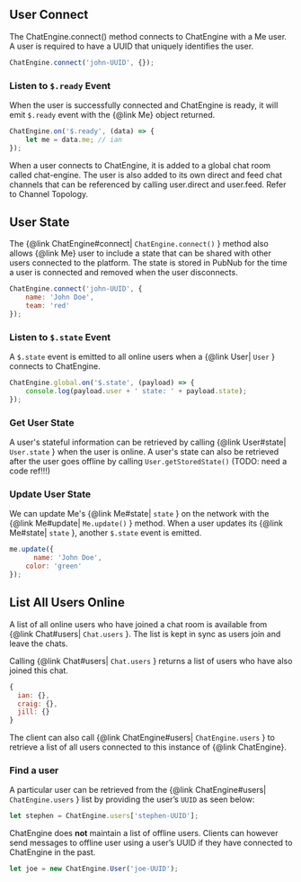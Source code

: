 ## User Connect

The ChatEngine.connect() method connects to ChatEngine with a Me user. A user is required to have a UUID that uniquely identifies the user.

```js
ChatEngine.connect('john-UUID', {});
```

### Listen to ```$.ready``` Event

When the user is successfully connected and ChatEngine is ready, it will emit ```$.ready``` event with the {@link Me} object returned.

```js
ChatEngine.on('$.ready', (data) => {
    let me = data.me; // ian
});
```

When a user connects to ChatEngine, it is added to a global chat room called chat-engine. The user is also added to its own direct and feed chat channels that can be referenced by calling user.direct and user.feed. Refer to Channel Topology.


## User State

The {@link ChatEngine#connect| ```ChatEngine.connect()``` } method also allows {@link Me} user to include a state that can be shared with other users connected to the platform. The state is stored in PubNub for the time a user is connected and removed when the user disconnects.

```js
ChatEngine.connect('john-UUID', {
	name: 'John Doe',
    team: 'red'
});
```

### Listen to ```$.state``` Event

A ```$.state``` event is emitted to all online users when a {@link User| ```User``` } connects to ChatEngine.

```js
ChatEngine.global.on('$.state', (payload) => {
    console.log(payload.user + ' state: ' + payload.state);
});
```

### Get User State

A user's stateful information can be retrieved by calling {@link User#state| ```User.state``` } when the user is online. A user's state can also be retrieved after the user goes offline by calling ```User.getStoredState()``` (TODO: need a code ref!!!)

### Update User State

We can update Me's {@link Me#state| ```state``` } on the network with the {@link Me#update| ```Me.update()``` } method. When a user updates its {@link Me#state| ```state``` }, another ```$.state``` event is emitted.

```js
me.update({
	  name: 'John Doe',
    color: 'green'
});
```

## List All Users Online

A list of all online users who have joined a chat room is available from {@link Chat#users| ```Chat.users``` }. The list is kept in sync as users join and leave the chats.

Calling {@link Chat#users| ```Chat.users``` } returns a list of users who have also joined this chat.

```js
{
  ian: {},
  craig: {},
  jill: {}
}
```

The client can also call {@link ChatEngine#users| ```ChatEngine.users``` }  to retrieve a list of all users connected to this instance of {@link ChatEngine}.


### Find a user

A particular user can be retrieved from the {@link ChatEngine#users| ```ChatEngine.users``` } list by providing the user’s ```UUID``` as seen below:

```js
let stephen = ChatEngine.users['stephen-UUID'];
```

ChatEngine does **not** maintain a list of offline users. Clients can however send messages to offline user using a user’s UUID if they have connected to ChatEngine in the past.

```js
let joe = new ChatEngine.User('joe-UUID');
```
